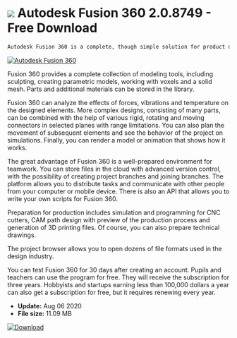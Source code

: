 # ![](https://cdn.softexe.net/static/icon/a/autodesk-fusion-360-8487.png) Autodesk Fusion 360 2.0.8749 - Free Download

```sh
Autodesk Fusion 360 is a complete, though simple solution for product design. In addition to modeling, you can perform a simulated strength test and prepare parts for production. Fusion 360 also allows team work and file sharing in the cloud.
```
[![Autodesk Fusion 360](https://gallery.dpcdn.pl/imgc/Tools/67300/g_-_420x350_1.5_-_x20160418155933_0.png)](https://softexe.net/win/multimedia/cad/autodesk-fusion-360:hdhg.html)

Fusion 360 provides a complete collection of modeling tools, including sculpting, creating parametric models, working with voxels and a solid mesh. Parts and additional materials can be stored in the library. 
 
 
 Fusion 360 can analyze the effects of forces, vibrations and temperature on the designed elements. More complex designs, consisting of many parts, can be combined with the help of various rigid, rotating and moving connectors in selected planes with range limitations. You can also plan the movement of subsequent elements and see the behavior of the project on simulations. Finally, you can render a model or animation that shows how it works. 
 
 
 The great advantage of Fusion 360 is a well-prepared environment for teamwork. You can store files in the cloud with advanced version control, with the possibility of creating project branches and joining branches. The platform allows you to distribute tasks and communicate with other people from your computer or mobile device. There is also an API that allows you to write your own scripts for Fusion 360. 
 
 
 Preparation for production includes simulation and programming for CNC cutters, CAM path design with preview of the production process and generation of 3D printing files. Of course, you can also prepare technical drawings. 
 
 
 The project browser allows you to open dozens of file formats used in the design industry.
 
 
 You can test Fusion 360 for 30 days after creating an account. Pupils and teachers can use the program for free. They will receive the subscription for three years. Hobbyists and startups earning less than 100,000 dollars a year can also get a subscription for free, but it requires renewing every year.


- **Update:** Aug 06 2020
- **File size:** 11.09 MB

[![Download](https://cdn.softexe.net/static/img/download.png)](https://softexe.net/win/multimedia/cad/autodesk-fusion-360:hdhg.html)

